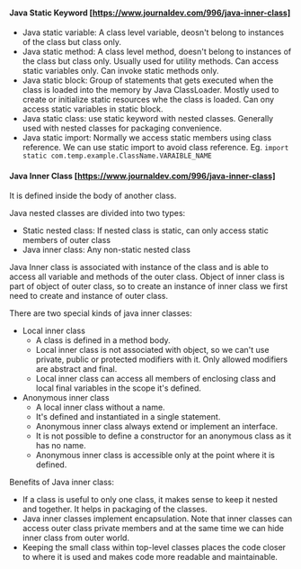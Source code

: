 #### Java Static Keyword [https://www.journaldev.com/996/java-inner-class]

* Java static variable: A class level variable, deosn't belong to instances of the class but class only.
* Java static method: A class level method, doesn't belong to instances of the class but class only. Usually used for utility methods. Can access static variables only. Can invoke static methods only.
* Java static block: Group of statements that gets executed when the class is loaded into the memory by Java ClassLoader. Mostly used to create or initialize static resources whe the class is loaded. Can ony access static variables in static block.
* Java static class: use static keyword with nested classes. Generally used with nested classes for packaging convenience.
* Java static import: Normally we access static members using class reference. We can use static import to avoid class reference.
  Eg. 
  ```import static com.temp.example.ClassName.VARAIBLE_NAME```

#### Java Inner Class [https://www.journaldev.com/996/java-inner-class]

It is defined inside the body of another class.

Java nested classes are divided into two types:
  * Static nested class: If nested class is static, can only access static members of outer class
  * Java inner class: Any non-static nested class

Java Inner class is associated with instance of the class and is able to access all variable and methods of the outer class. Object of inner class is part of object of outer class, so to create an instance of inner class we first need to create and instance of outer class.

There are two special kinds of java inner classes:
  * Local inner class 
    * A class is defined in a method body. 
    * Local inner class is not associated with object, so we can't use private, public or protected modifiers with it. Only allowed modifiers are abstract and final.
    * Local inner class can access all members of enclosing class and local final variables in the scope it's defined.
  * Anonymous inner class
    * A local inner class without a name.
    * It's defined and instantiated in a single statement.
    * Anonymous inner class always extend or implement an interface.
    * It is not possible to define a constructor for an anonymous class as it has no name.
    * Anonymous inner class is accessible only at the point where it is defined.
    
Benefits of Java inner class:
  * If a class is useful to only one class, it makes sense to keep it nested and together. It helps in packaging of the classes.
  * Java inner classes implement encapsulation. Note that inner classes can access outer class private members and at the same time we can hide inner class from outer world.
  * Keeping the small class within top-level classes places the code closer to where it is used and makes code more readable and maintainable.
